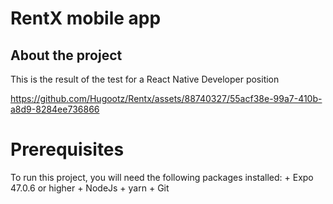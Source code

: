 <h1>RentX mobile app</h1>
<h2>About the project</h2>


This is the result of the test for a React Native Developer position

https://github.com/Hugootz/Rentx/assets/88740327/55acf38e-99a7-410b-a8d9-8284ee736866

<h1>Prerequisites</h1>
To run this project, you will need the following packages installed:
+ Expo 47.0.6 or higher
+ NodeJs
+ yarn
+ Git
